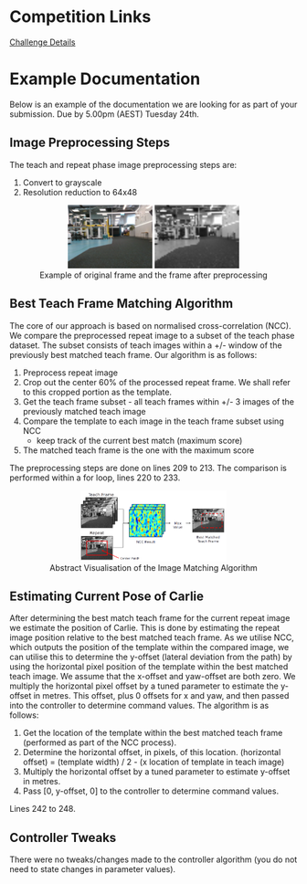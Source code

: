 # Competition Links

[Challenge Details](https://roboticvisionorg.github.io/carlie_docs/competitions/robovis2020_vision_challenge_details.html)

# Example Documentation
Below is an example of the documentation we are looking for as part of your submission. Due by 5.00pm (AEST) Tuesday 24th.

## Image Preprocessing Steps
The teach and repeat phase image preprocessing steps are:

1. Convert to grayscale
2. Resolution reduction to 64x48 

<figure float="center" style="margin-bottom: 2em; display: block; text-align: center">
    <img src="figures/frame_000000.png" width="35%">
    <img src="figures/frame_000000_processed.png" width="35%">
    <caption><br>Example of original frame and the frame after preprocessing</caption>
</figure>

## Best Teach Frame Matching Algorithm
The core of our approach is based on normalised cross-correlation (NCC). We compare the preprocessed repeat image to a subset of the teach phase dataset. The subset consists of teach images within a +/- window of the previously best matched teach frame. Our algorithm is as follows:

1. Preprocess repeat image
2. Crop out the center 60% of the processed repeat frame. We shall refer to this cropped portion as the template.
3. Get the teach frame subset - all teach frames within +/- 3 images of the previously matched teach image
4. Compare the template to each image in the teach frame subset using NCC
    - keep track of the current best match (maximum score)
5. The matched teach frame is the one with the maximum score

The preprocessing steps are done on lines 209 to 213. The comparison is performed within a for loop, lines 220 to 233.

<figure float="center" style="margin-bottom: 2em; display: block; text-align: center">
    <img src="figures/ImageMatchingProcess.png" width="60%">
    <caption><br>Abstract Visualisation of the Image Matching Algorithm</caption>
</figure>

## Estimating Current Pose of Carlie
After determining the best match teach frame for the current repeat image we estimate the position of Carlie. This is done by estimating the repeat image position relative to the best matched teach frame. As we utilise NCC, which outputs the position of the template within the compared image, we can utilise this to determine the y-offset (lateral deviation from the path) by using the horizontal pixel position of the template within the best matched teach image. We assume that the x-offset and yaw-offset are both zero. We multiply the horizontal pixel offset by a tuned parameter to estimate the y-offset in metres. This offset, plus 0 offsets for x and yaw, and then passed into the controller to determine command values. The algorithm is as follows:

1. Get the location of the template within the best matched teach frame (performed as part of the NCC process).
2. Determine the horizontal offset, in pixels, of this location. (horizontal offset) = (template width) / 2 - (x location of template in teach image)
3. Multiply the horizontal offset by a tuned parameter to estimate y-offset in metres.
4. Pass [0, y-offset, 0] to the controller to determine command values.

Lines 242 to 248.

## Controller Tweaks
There were no tweaks/changes made to the controller algorithm (you do not need to state changes in parameter values).